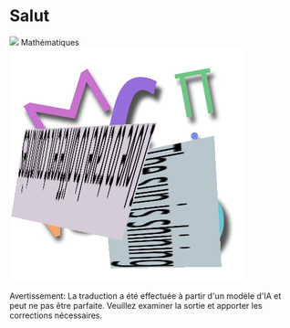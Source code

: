 # Salut

![](../../../translated_images/bicycle.e5987a077c36459b31452b5f6322a930fe95440ab29aeb9c7cbea92148cbe694.fr.png)
Mathématiques
![](../translated_images/Math.057b8e51717bb65cec8a5b1b0d2eba85728b325315d7edd870b1d734356bb42a.fr.jpg)


Avertissement: La traduction a été effectuée à partir d'un modèle d'IA et peut ne pas être parfaite. Veuillez examiner la sortie et apporter les corrections nécessaires.
